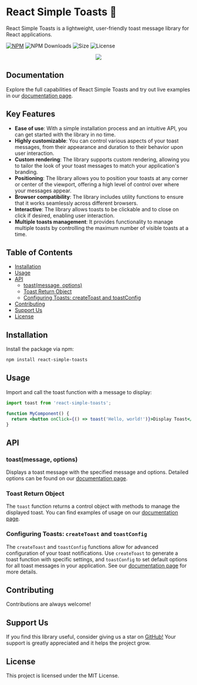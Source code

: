 # React Simple Toasts 🍞

React Simple Toasts is a lightweight, user-friendly toast message library for React applications.

[![NPM](https://img.shields.io/npm/v/react-simple-toasts.svg)](https://www.npmjs.com/package/react-simple-toasts)
![NPM Downloads](https://img.shields.io/npm/dt/react-simple-toasts.svg)
![Size](https://img.shields.io/bundlephobia/min/react-simple-toasts)
![License](https://img.shields.io/npm/l/react-simple-toasts)

<p align="center">
  <img src="https://raw.githubusercontent.com/almond-bongbong/react-simple-toasts/master/docs/preview.gif" />
</p>

## Documentation

Explore the full capabilities of React Simple Toasts and try out live examples in our [documentation page](https://almond-bongbong.github.io/react-simple-toasts/).

## Key Features

- **Ease of use**: With a simple installation process and an intuitive API, you can get started with the library in no time.
- **Highly customizable**: You can control various aspects of your toast messages, from their appearance and duration to their behavior upon user interaction.
- **Custom rendering**: The library supports custom rendering, allowing you to tailor the look of your toast messages to match your application's branding.
- **Positioning**: The library allows you to position your toasts at any corner or center of the viewport, offering a high level of control over where your messages appear.
- **Browser compatibility**: The library includes utility functions to ensure that it works seamlessly across different browsers.
- **Interactive**: The library allows toasts to be clickable and to close on click if desired, enabling user interaction.
- **Multiple toasts management**: It provides functionality to manage multiple toasts by controlling the maximum number of visible toasts at a time.

## Table of Contents

- [Installation](#installation)
- [Usage](#usage)
- [API](#api)
  - [toast(message, options)](#toastmessage-options)
  - [Toast Return Object](#toast-return-object)
  - [Configuring Toasts: createToast and toastConfig](#configuring-toasts-createtoast-and-toastconfig)
- [Contributing](#contributing)
- [Support Us](#support-us)
- [License](#license)

## Installation

Install the package via npm:

```sh
npm install react-simple-toasts
```

## Usage

Import and call the toast function with a message to display:

```jsx
import toast from 'react-simple-toasts';

function MyComponent() {
  return <button onClick={() => toast('Hello, world!')}>Display Toast</button>;
}
```

## API

### toast(message, options)

Displays a toast message with the specified message and options. Detailed options can be found on our [documentation page](https://almond-bongbong.github.io/react-simple-toasts/api#toast).

### Toast Return Object

The `toast` function returns a control object with methods to manage the displayed toast. You can find examples of usage on our [documentation page](https://almond-bongbong.github.io/react-simple-toasts/api#toast).

### Configuring Toasts: `createToast` and `toastConfig`

The `createToast` and `toastConfig` functions allow for advanced configuration of your toast notifications. Use `createToast` to generate a toast function with specific settings, and `toastConfig` to set default options for all toast messages in your application. See our [documentation page](https://almond-bongbong.github.io/react-simple-toasts/api#toast-config) for more details.

## Contributing

Contributions are always welcome!

## Support Us

If you find this library useful, consider giving us a star on [GitHub!](https://github.com/almond-bongbong/react-simple-toasts/stargazers) Your support is greatly appreciated and it helps the project grow.

## License

This project is licensed under the MIT License.
